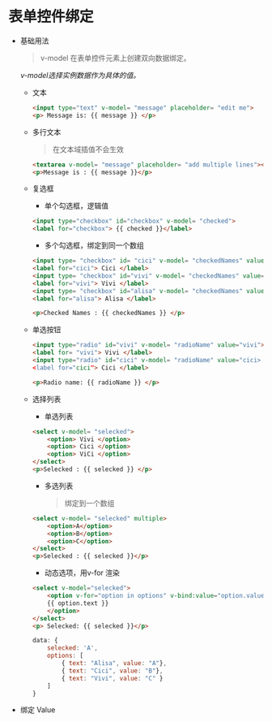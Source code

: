 # 表单控件绑定

- 基础用法
  > v-model 在表单控件元素上创建双向数据绑定。

  *v-model选择实例数据作为具体的值。*

  + 文本

    ```html
	<input type="text" v-model= "message" placeholder= "edit me">
	<p> Message is: {{ message }} </p>
	```

  + 多行文本
  	> 在文本域插值不会生效

    ```html
    <textarea v-model= "message" placeholder= "add multiple lines"></textarea>
    <p>Message is : {{ message }}</p>
    ```

  + 复选框

    * 单个勾选框，逻辑值

	```html
	<input type="checkbox" id="checkbox" v-model= "checked">
	<label for="checkbox"> {{ checked }}</label>
	```

	 * 多个勾选框，绑定到同一个数组

	 ```html
	 <input type= "checkbox" id= "cici" v-model= "checkedNames" value= "cici">
	 <label for="cici"> Cici </label>
	 <input type= "checkbox" id="vivi" v-model= "checkedNames" value= "vivi">
	 <label for="vivi"> Vivi </label>
	 <input type= "checkbox" id="alisa" v-model= "checkedNames" value= "alisa">
	 <label for="alisa"> Alisa </label>

	 <p>Checked Names : {{ checkedNames }} </p>
     ```

  + 单选按钮
    
	```html
	<input type="radio" id="vivi" v-model= "radioName" value="vivi">
	<label for= "vivi"> Vivi </label>
	<input type="radio" id="cici" v-model= "radioName" value="cici>
	<label for="cici"> Cici </label>

	<p>Radio name: {{ radioName }} </p>
	```

  + 选择列表

    * 单选列表

    ```html
	<select v-model= "selecked">
	    <option> Vivi </option>
        <option> Cici </option>
        <option> ViCi </option>
	</select>
	<p>Selecked : {{ selecked }} </p>
	```

	* 多选列表
	  > 绑定到一个数组

	```html 
	<select v-model= "selecked" multiple>
        <option>A</option>
        <option>B</option>
        <option>C</option>
	</select>
	<p>Selecked : {{ selecked }}</p>
	```

	* 动态选项，用v-for 渲染

	```html
	<select v-model="selecked">
	    <option v-for="option in options" v-bind:value="option.value">
		{{ option.text }}
		</option>
	</select>
	<p> Selecked: {{ selecked }}</p>
	```

	```Javascript
	data: {
		selecked: 'A',
		options: [
			{ text: "Alisa", value: "A"},
			{ text: "Cici", value: "B"},
			{ text: "Vivi", value: "C" }
		]
	}
    ```

- 绑定 Value









